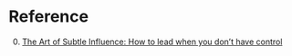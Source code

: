 # Reference

0. [The Art of Subtle Influence: How to lead when you don’t have control](https://every.to/no-small-plans/the-art-of-subtle-influence)

